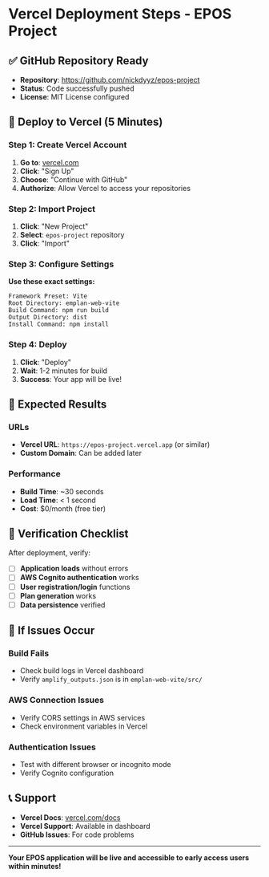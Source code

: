 # Vercel Deployment Steps - EPOS Project

## ✅ **GitHub Repository Ready**
- **Repository**: https://github.com/nickdyyz/epos-project
- **Status**: Code successfully pushed
- **License**: MIT License configured

## 🚀 **Deploy to Vercel (5 Minutes)**

### Step 1: Create Vercel Account
1. **Go to**: [vercel.com](https://vercel.com)
2. **Click**: "Sign Up"
3. **Choose**: "Continue with GitHub"
4. **Authorize**: Allow Vercel to access your repositories

### Step 2: Import Project
1. **Click**: "New Project"
2. **Select**: `epos-project` repository
3. **Click**: "Import"

### Step 3: Configure Settings
**Use these exact settings:**

```
Framework Preset: Vite
Root Directory: emplan-web-vite
Build Command: npm run build
Output Directory: dist
Install Command: npm install
```

### Step 4: Deploy
1. **Click**: "Deploy"
2. **Wait**: 1-2 minutes for build
3. **Success**: Your app will be live!

## 🔧 **Expected Results**

### URLs
- **Vercel URL**: `https://epos-project.vercel.app` (or similar)
- **Custom Domain**: Can be added later

### Performance
- **Build Time**: ~30 seconds
- **Load Time**: < 1 second
- **Cost**: $0/month (free tier)

## 🎯 **Verification Checklist**

After deployment, verify:

- [ ] **Application loads** without errors
- [ ] **AWS Cognito authentication** works
- [ ] **User registration/login** functions
- [ ] **Plan generation** works
- [ ] **Data persistence** verified

## 🚨 **If Issues Occur**

### Build Fails
- Check build logs in Vercel dashboard
- Verify `amplify_outputs.json` is in `emplan-web-vite/src/`

### AWS Connection Issues
- Verify CORS settings in AWS services
- Check environment variables in Vercel

### Authentication Issues
- Test with different browser or incognito mode
- Verify Cognito configuration

## 📞 **Support**

- **Vercel Docs**: [vercel.com/docs](https://vercel.com/docs)
- **Vercel Support**: Available in dashboard
- **GitHub Issues**: For code problems

---

**Your EPOS application will be live and accessible to early access users within minutes!**
